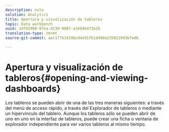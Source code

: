 ```yaml
---
description: nulo
solution: Analytics
title: Apertura y visualización de tableros
topic: Data workbench
uuid: 2df829b8-87ea-4230-9887-a348464f1b2b
translation-type: tm+mt
source-git-commit: aec1f7b14198cdde91f61d490a235022943bfedb

---
```



# Apertura y visualización de tableros{#opening-and-viewing-dashboards}

Los tableros se pueden abrir de una de las tres maneras siguientes: a través del menú de acceso rápido, a través del Explorador de tableros o mediante un hipervínculo del tablero. Aunque los tableros sólo se pueden abrir de uno en uno en la interfaz de tableros, puede crear una ficha o ventana de explorador independiente para ver varios tableros al mismo tiempo.

